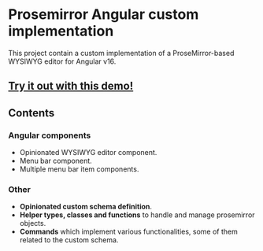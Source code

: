 # Prosemirror Angular custom implementation

This project contain a custom implementation of a ProseMirror-based WYSIWYG editor for Angular v16.

## [Try it out with this demo!](https://prosemirror-angular.vercel.app/)

## Contents
### Angular components
- Opinionated WYSIWYG editor component.
- Menu bar component.
- Multiple menu bar item components.

### Other
- **Opinionated custom schema definition**.
- **Helper types, classes and functions** to handle and manage prosemirror objects.
- **Commands** which implement various functionalities, some of them related to the custom schema.
